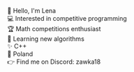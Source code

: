 👋 Hello, I'm Lena  
💻 Interested in competitive programming  
🏆 Math competitions enthusiast  
🚀 Learning new algorithms  
✨ C++  
📌 Poland  
👉 Find me on Discord: zawka18
